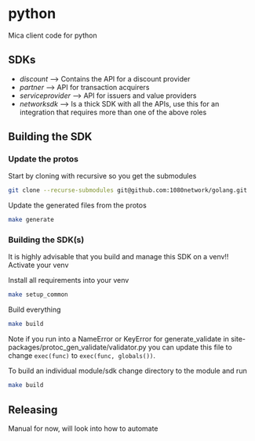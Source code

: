 # python
Mica client code for python

## SDKs

* _discount_ --> Contains the API for a discount provider
* _partner_ --> API for transaction acquirers
* _serviceprovider_ --> API for issuers and value providers
* _networksdk_ --> Is a thick SDK with all the APIs, use this for an integration that requires more than one of the above roles


## Building the SDK

### Update the protos

Start by cloning with recursive so you get the submodules

```bash
git clone --recurse-submodules git@github.com:1080network/golang.git
```

Update the generated files from the protos

```bash
make generate
```

### Building the SDK(s)

It is highly advisable that you build and manage this SDK on a venv!! Activate your venv

Install all requirements into your venv
```bash
make setup_common
```

Build everything
```bash
make build
```

Note if you run into a NameError or KeyError for generate_validate in site-packages/protoc_gen_validate/validator.py you can update this file to change `exec(func)` to `exec(func, globals())`.

To build an individual module/sdk change directory to the module and run
```bash
make build
```

## Releasing
Manual for now, will look into how to automate
